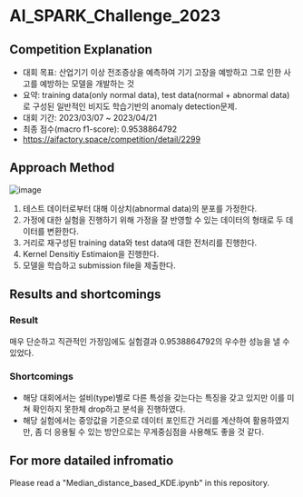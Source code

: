 # AI_SPARK_Challenge_2023

## Competition Explanation
- 대회 목표: 산업기기 이상 전조증상을 예측하여 기기 고장을 예방하고 그로 인한 사고를 예방하는 모델을 개발하는 것
- 요약: training data(only normal data), test data(normal + abnormal data) 로 구성된 일반적인 비지도 학습기반의 anomaly detection문제.
- 대회 기간: 2023/03/07 ~ 2023/04/21
- 최종 점수(macro f1-score): 0.9538864792
- https://aifactory.space/competition/detail/2299

## Approach Method
![image](https://github.com/Naseungchae/AI_SPARK_Challenge_2023/assets/90239125/f450c02b-29ce-4669-83e5-70728c315f33)
1. 테스트 데이터로부터 대해 이상치(abnormal data)의 분포를 가정한다. 
2. 가정에 대한 실험을 진행하기 위해 가정을 잘 반영할 수 있는 데이터의 형태로 두 데이터를 변환한다.  
3. 거리로 재구성된 training data와 test data에 대한 전처리를 진행한다. 
4. Kernel Densitiy Estimaion을 진행한다.
5. 모델을 학습하고 submission file을 제출한다.

## Results and shortcomings
### Result
매우 단순하고 직관적인 가정임에도 실험결과 0.9538864792의 우수한 성능을 낼 수 있었다.
### Shortcomings
- 해당 대회에서는 설비(type)별로 다른 특성을 갖는다는 특징을 갖고 있지만 이를 미쳐 확인하지 못한체 drop하고 분석을 진행하였다.
- 해당 실험에서는 중앙값을 기준으로 데이터 포인트간 거리를 계산하여 활용하였지만, 좀 더 응용될 수 있는 방안으로는 무게중심점을 사용해도 좋을 것 같다.

## For more datailed infromatio
Please read a "Median_distance_based_KDE.ipynb" in this repository.
